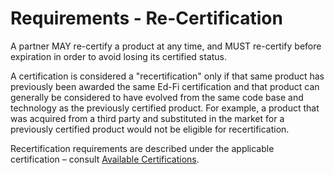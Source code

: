 # Requirements - Re-Certification

A partner MAY re-certify a product at any time, and MUST re-certify before
expiration in order to avoid losing its certified status.

A certification is considered a "recertification" only if that same product has
previously been awarded the same Ed-Fi certification and that product can
generally be considered to have evolved from the same code base and technology
as the previously certified product. For example, a product that was acquired
from a third party and substituted in the market for a previously certified
product would not be eligible for recertification.

Recertification requirements are described under the applicable
certification *–* consult [Available
Certifications](../../1-available-certifications/readme.md).
